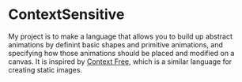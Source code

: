 # ContextSensitive

My project is to make a language that allows you to build up abstract animations by definint basic shapes and primitive animations, and specifying how those animations should be placed and modified on a canvas. It is inspired by [Context Free](contextfreeart.org), which is a similar language for creating static images.